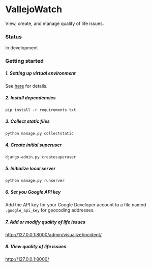 # VallejoWatch
View, create, and manage quality of life issues.

### Status
In development

### Getting started

##### 1. Setting up virtual environment
See [here](https://github.com/codeforamerica/howto/blob/master/Python-Virtualenv.md) for details.

##### 2. Install dependencies
`pip install -r requirements.txt`

##### 3. Collect static files
`python manage.py collectstatic`

##### 4. Create initial superuser
`django-admin.py createsuperuser`

##### 5. Initialize local server
`python manage.py runserver`

##### 6. Set you Google API key
Add the API key for your Google Developer account to a file named `.google_api_key` for geocoding addresses.

##### 7. Add or modify quality of life issues
http://127.0.0.1:8000/admin/visualize/incident/

##### 8. View quality of life issues
http://127.0.0.1:8000/
